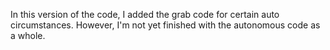 In this version of the code, I added the grab code for certain auto circumstances. However, I'm not yet finished with the autonomous code as a whole.
